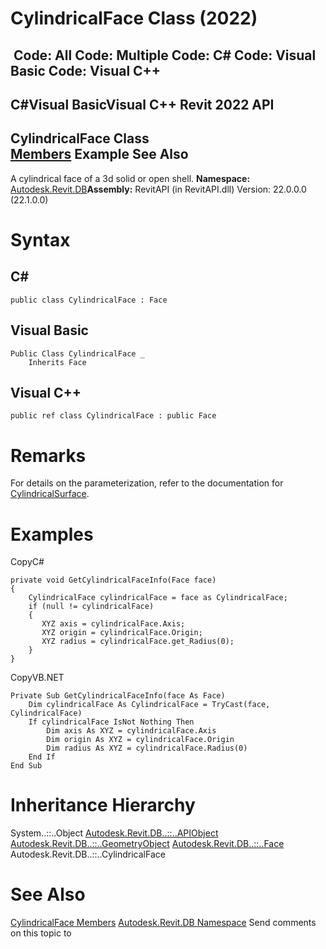 # CylindricalFace Class (2022)

﻿
 Code: All Code: Multiple Code: C# Code: Visual Basic Code: Visual C++   
---  
C#Visual BasicVisual C++
Revit 2022 API  
---  
CylindricalFace Class  
[Members](5b0d1df4-d355-9504-a1d9-902020ad100b.md "CylindricalFace Members") Example See Also  
---  
A cylindrical face of a 3d solid or open shell.
**Namespace:** [Autodesk.Revit.DB](87546ba7-461b-c646-cbb1-2cb8f5bff8b2.md "Autodesk.Revit.DB Namespace")**Assembly:** RevitAPI (in RevitAPI.dll) Version: 22.0.0.0 (22.1.0.0)
# Syntax
C#  
---  
```text
public class CylindricalFace : Face
```
  
Visual Basic  
---  
```text
Public Class CylindricalFace _
	Inherits Face
```
  
Visual C++  
---  
```text
public ref class CylindricalFace : public Face
```
  
# Remarks
For details on the parameterization, refer to the documentation for [CylindricalSurface](95d452c1-6f7f-9d8e-a4fb-e2f1fe2818bc.md "CylindricalSurface Class").
# Examples
CopyC#
```text
private void GetCylindricalFaceInfo(Face face)
{
    CylindricalFace cylindricalFace = face as CylindricalFace;
    if (null != cylindricalFace)
    {
       XYZ axis = cylindricalFace.Axis;
       XYZ origin = cylindricalFace.Origin;
       XYZ radius = cylindricalFace.get_Radius(0);
    }
}
```

CopyVB.NET
```text
Private Sub GetCylindricalFaceInfo(face As Face)
    Dim cylindricalFace As CylindricalFace = TryCast(face, CylindricalFace)
    If cylindricalFace IsNot Nothing Then
        Dim axis As XYZ = cylindricalFace.Axis
        Dim origin As XYZ = cylindricalFace.Origin
        Dim radius As XYZ = cylindricalFace.Radius(0)
    End If
End Sub
```

# Inheritance Hierarchy
System..::..Object [Autodesk.Revit.DB..::..APIObject](beb86ef5-39ad-3f0d-0cd9-0c929387a2bb.md "APIObject Class") [Autodesk.Revit.DB..::..GeometryObject](e0f15010-0e19-6216-e2f0-ab7978145daa.md "GeometryObject Class") [Autodesk.Revit.DB..::..Face](e32b3b1f-66fc-57cb-6e1c-aa81d1bf3e63.md "Face Class") Autodesk.Revit.DB..::..CylindricalFace
# See Also
[CylindricalFace Members](5b0d1df4-d355-9504-a1d9-902020ad100b.md "CylindricalFace Members")
[Autodesk.Revit.DB Namespace](87546ba7-461b-c646-cbb1-2cb8f5bff8b2.md "Autodesk.Revit.DB Namespace")
Send comments on this topic to 